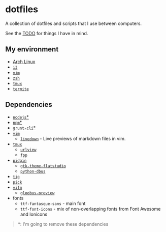 # dotfiles

A collection of dotfiles and scripts that I use between computers.

See the [TODO](TODO.md) for things I have in mind.


## My environment

- [Arch Linux](https://www.archlinux.org/)
- [`i3`](https://i3wm.org/)
- [`vim`](http://www.vim.org/)
- [`zsh`](https://wiki.archlinux.org/index.php/zsh)
- [`tmux`](https://tmux.github.io/)
- [`termite`](https://wiki.archlinux.org/index.php/Termite)


## Dependencies

- [`nodejs`*](https://nodejs.org/)
- [`npm`*](https://www.npmjs.com/)
- [`grunt-cli`*](http://gruntjs.com/)
- [`vim`](http://www.vim.org/)
	- [`livedown`](https://github.com/shime/vim-livedown) - Live previews of markdown files in vim.
- [`tmux`](https://github.com/tmux/tmux)
	- [`urlview`](https://github.com/sigpipe/urlview)
	- [`fpp`](https://github.com/facebook/PathPicker)
- [`pidgin`](https://pidgin.im/)
	- [`gtk-theme-flatstudio`](https://aur.archlinux.org/packages/gtk-theme-flatstudio/)
	- [`python-dbus`]()
- [`tig`](https://github.com/jonas/tig)
- [`pick`](https://github.com/thoughtbot/pick)
- [`vifm`](https://github.com/vifm/vifm)
	- [`gloobus-preview`](https://launchpad.net/gloobus-preview)
- fonts
	- `ttf-fantasque-sans` - main font
	- `ttf-font-icons` - mix of non-overlapping fonts from Font Awesome and Ionicons

> \*: I'm going to remove these dependencies
